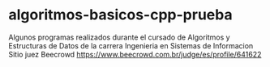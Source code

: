 # algoritmos-basicos-cpp-prueba
Algunos programas realizados durante el cursado de Algoritmos y Estructuras de Datos de la carrera Ingenieria en Sistemas de Informacion
Sitio juez Beecrowd https://www.beecrowd.com.br/judge/es/profile/641622
